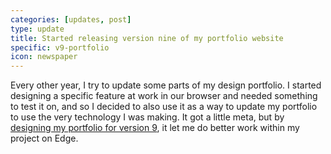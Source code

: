 ```yaml
---
categories: [updates, post]
type: update
title: Started releasing version nine of my portfolio website
specific: v9-portfolio
icon: newspaper
---
```

Every other year, I try to update some parts of my design portfolio. I started designing a specific feature at work in our browser and needed something to test it on, and so I decided to also use it as a way to update my portfolio to use the very technology I was making. It got a little meta, but by [designing my portfolio for version 9](https://dribbble.com/shots/7087609-Coming-up-with-portfolio-designs-is-hard), it let me do better work within my project on Edge. 
